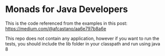 # Monads for Java Developers
This is the code referenced from the examples in this post:
https://medium.com/@afcastano/aa6e797b8a6e

This repo does not contain any application, however if you want to run the tests, you should include the lib folder in your classpath and run using java 8


